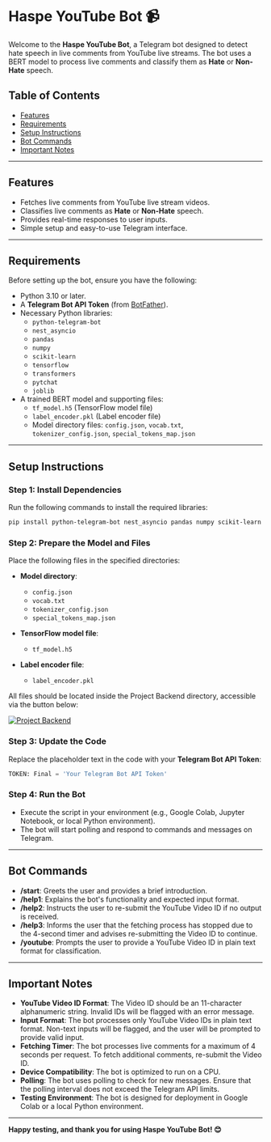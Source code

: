 # Haspe YouTube Bot 📹

Welcome to the **Haspe YouTube Bot**, a Telegram bot designed to detect hate speech in live comments from YouTube live streams. The bot uses a BERT model to process live comments and classify them as **Hate** or **Non-Hate** speech.

## Table of Contents
- [Features](#features)
- [Requirements](#requirements)
- [Setup Instructions](#setup-instructions)
- [Bot Commands](#bot-commands)
- [Important Notes](#important-notes)

---

## Features
- Fetches live comments from YouTube live stream videos.
- Classifies live comments as **Hate** or **Non-Hate** speech.
- Provides real-time responses to user inputs.
- Simple setup and easy-to-use Telegram interface.

---

## Requirements
Before setting up the bot, ensure you have the following:
- Python 3.10 or later.
- A **Telegram Bot API Token** (from [BotFather](https://core.telegram.org/bots#botfather)).
- Necessary Python libraries:
  - `python-telegram-bot`
  - `nest_asyncio`
  - `pandas`
  - `numpy`
  - `scikit-learn`
  - `tensorflow`
  - `transformers`
  - `pytchat`
  - `joblib`
- A trained BERT model and supporting files:
  - `tf_model.h5` (TensorFlow model file)
  - `label_encoder.pkl` (Label encoder file)
  - Model directory files: `config.json`, `vocab.txt`, `tokenizer_config.json`, `special_tokens_map.json`

---

## Setup Instructions

### Step 1: Install Dependencies
Run the following commands to install the required libraries:
```bash
pip install python-telegram-bot nest_asyncio pandas numpy scikit-learn tensorflow transformers pytchat joblib
```

### Step 2: Prepare the Model and Files

Place the following files in the specified directories:

- **Model directory**:
  - `config.json`
  - `vocab.txt`
  - `tokenizer_config.json`
  - `special_tokens_map.json`

- **TensorFlow model file**:
  - `tf_model.h5`

- **Label encoder file**:
  - `label_encoder.pkl`

All files should be located inside the Project Backend directory, accessible via the button below:

[![Project Backend](https://img.shields.io/badge/View-Project%20Backend-blue?style=for-the-badge&logo=github)](https://github.com/StudiYash/DweshaMukt/tree/main/Project%20Backend)

### Step 3: Update the Code

Replace the placeholder text in the code with your **Telegram Bot API Token**:

```python
TOKEN: Final = 'Your Telegram Bot API Token'
```

### Step 4: Run the Bot

- Execute the script in your environment (e.g., Google Colab, Jupyter Notebook, or local Python environment).
- The bot will start polling and respond to commands and messages on Telegram.

---

## Bot Commands

- **/start**: Greets the user and provides a brief introduction.
- **/help1**: Explains the bot's functionality and expected input format.
- **/help2**: Instructs the user to re-submit the YouTube Video ID if no output is received.
- **/help3**: Informs the user that the fetching process has stopped due to the 4-second timer and advises re-submitting the Video ID to continue.
- **/youtube**: Prompts the user to provide a YouTube Video ID in plain text format for classification.

---

## Important Notes

- **YouTube Video ID Format**: The Video ID should be an 11-character alphanumeric string. Invalid IDs will be flagged with an error message.
- **Input Format**: The bot processes only YouTube Video IDs in plain text format. Non-text inputs will be flagged, and the user will be prompted to provide valid input.
- **Fetching Timer**: The bot processes live comments for a maximum of 4 seconds per request. To fetch additional comments, re-submit the Video ID.
- **Device Compatibility**: The bot is optimized to run on a CPU.
- **Polling**: The bot uses polling to check for new messages. Ensure that the polling interval does not exceed the Telegram API limits.
- **Testing Environment**: The bot is designed for deployment in Google Colab or a local Python environment.

---

**Happy testing, and thank you for using Haspe YouTube Bot! 😊**